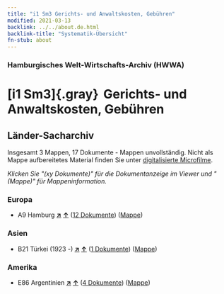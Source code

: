 ```yaml
---
title: "i1 Sm3 Gerichts- und Anwaltskosten, Gebühren"
modified: 2021-03-13
backlink: ../../about.de.html
backlink-title: "Systematik-Übersicht"
fn-stub: about
---
```


### Hamburgisches Welt-Wirtschafts-Archiv (HWWA)

# [i1 Sm3]{.gray}&#8201; Gerichts- und Anwaltskosten, Gebühren&#160; 







## Länder-Sacharchiv




Insgesamt 3 Mappen, 17 Dokumente - Mappen unvollständig.
Nicht als Mappe aufbereitetes Material finden Sie unter [digitalisierte Microfilme](/film/h1_sh.de.html).

_Klicken Sie "(xy Dokumente)" für die Dokumentanzeige im Viewer und "(Mappe)" für Mappeninformation._




### Europa

- A9 Hamburg [**&nearr;**](../../../geo/i/140905/about.de.html "Hamburg (alle Mappen)") [**&uarr;**](../../../geo/about.de.html#A9 "Ländersystematik") (<a href="https://pm20.zbw.eu/iiifview/folder/sh/140905,144700" title="über: Hamburg : Gerichts- und Anwaltskosten, Gebühren" target="_blank">12 Dokumente</a>) ([Mappe](../../../../folder/sh/1409xx/140905/1447xx/144700/about.de.html))

### Asien

- B21 Türkei (1923 -) [**&nearr;**](../../../geo/i/141111/about.de.html "Türkei (1923 -) (alle Mappen)") [**&uarr;**](../../../geo/about.de.html#B21 "Ländersystematik") (<a href="https://pm20.zbw.eu/iiifview/folder/sh/141111,144700" title="über: Türkei (1923 -) : Gerichts- und Anwaltskosten, Gebühren" target="_blank">1 Dokumente</a>) ([Mappe](../../../../folder/sh/1411xx/141111/1447xx/144700/about.de.html))

### Amerika

- E86 Argentinien [**&nearr;**](../../../geo/i/141692/about.de.html "Argentinien (alle Mappen)") [**&uarr;**](../../../geo/about.de.html#E86 "Ländersystematik") (<a href="https://pm20.zbw.eu/iiifview/folder/sh/141692,144700" title="über: Argentinien : Gerichts- und Anwaltskosten, Gebühren" target="_blank">4 Dokumente</a>) ([Mappe](../../../../folder/sh/1416xx/141692/1447xx/144700/about.de.html))








